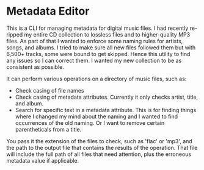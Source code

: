 Metadata Editor
===============
This is a CLI for managing metadata for digital music files. I had recently re-ripped my entire CD collection to lossless files and to higher-quality MP3 files. As
part of that I wanted to enforce some naming rules for artists, songs, and albums. I tried to make sure all new files followed them but with 6,500+ 
tracks, some were bound to get skipped. Hence this utility to find any issues so I can correct them. I wanted my new collection to be as consistent as possible.

It can perform various operations on a directory of music files, such as:

- Check casing of file names
- Check casing of metadata attributes. Currently it only checks artist, title, and album.
- Search for specific text in a metadata attribute. This is for finding things where I changed my mind about the naming and I wanted to find occurrences of the old naming. Or I want to remove certain parentheticals from a title.

You pass it the extension of the files to check, such as 'flac' or 'mp3', and the path to the output file that contains the results of the operation. That file will 
include the full path of all files that need attention, plus the erroneous metadata value if applicable.
